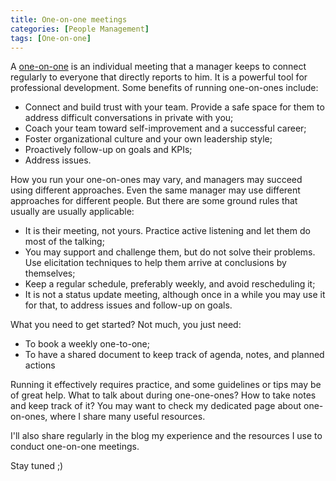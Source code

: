 ```yaml
---
title: One-on-one meetings
categories: [People Management]
tags: [One-on-one]
---
```


A [one-on-one](/mgmt/people/one-on-ones) is an individual meeting that a manager keeps to connect regularly to everyone that directly reports to him. It is a powerful tool for professional development. Some benefits of running one-on-ones include:

- Connect and build trust with your team. Provide a safe space for them to address difficult conversations in private with you;
- Coach your team toward self-improvement and a successful career;
- Foster organizational culture and your own leadership style;
- Proactively follow-up on goals and KPIs;
- Address issues.

How you run your one-on-ones may vary, and managers may succeed using different approaches. Even the same manager may use different approaches for different people. But there are some ground rules that usually are usually applicable:

- It is their meeting, not yours. Practice active listening and let them do most of the talking;
- You may support and challenge them, but do not solve their problems. Use elicitation techniques to help them arrive at conclusions by themselves;
- Keep a regular schedule, preferably weekly, and avoid rescheduling it;
- It is not a status update meeting, although once in a while you may use it for that, to address issues and follow-up on goals.

What you need to get started? Not much, you just need:

- To book a weekly one-to-one;
- To have a shared document to keep track of agenda, notes, and planned actions

Running it effectively requires practice, and some guidelines or tips may be of great help. What to talk about during one-one-ones? How to take notes and keep track of it? You may want to check my dedicated page about one-on-ones, where I share many useful resources.

 I'll also share regularly in the blog my experience and the resources I use to conduct one-on-one meetings.

Stay tuned ;)
